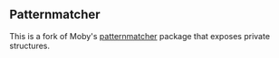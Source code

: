 ## Patternmatcher

This is a fork of Moby's [patternmatcher](https://github.com/moby/patternmatcher)
package that exposes private structures.
